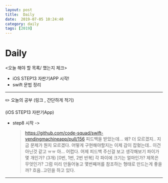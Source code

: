 ```yaml
---
layout: post
title:  Daily
date:  2019-07-05 10:24:40
category: daily
tags: [2019]
---
```


# Daily

<오늘 해야 할 목록/ 했는지 체크>

- iOS STEP13 자판기APP 시작!
- swift 문법 정리

------

✏️ 오늘의 공부 (링크 , 간단하게 적기)

(iOS STEP13 자판기App)

- step8 시작 ->
  > https://github.com/code-squad/swift-vendingmachineapp/pull/156
피드백을 받았는데... 왜? 더 모르겠지.. 지금 문제가 뭔지 모르겠다. 어떻게 구현해야할지는 이제 감이 잡혔는데.. 이건 아닌것 같고 ㅠㅠ 아... 어렵다.
어제 피드백 주신걸 보고 생각해보기
파이가 몇 개인가? (3개)
[0번, 1번, 2번 반복] 각 파이에 크기는 얼마인가? 제목은 무엇인가?
그럼 미리 만들어놓고 몇번째꺼를 참조하는 형태로 만드는게 좋을까? 흐음..고민을 하고 있다.
------
